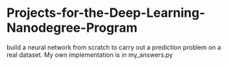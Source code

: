 # Projects-for-the-Deep-Learning-Nanodegree-Program
build a neural network from scratch to carry out a prediction problem on a real dataset. 
My own implementation is in my_answers.py

